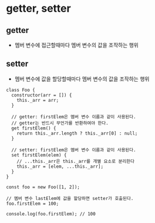 # getter, setter
## getter
- 멤버 변수에 접근할때마다 멤버 변수의 값을 조작하는 행위

## setter
- 멤버 변수에 값을 할당할때마다 멤버 변수의 값을 조작하는 행위

```
class Foo {
  constructor(arr = []) {
    this._arr = arr;
  }

  // getter: firstElem은 멤버 변수 이름과 같이 사용된다.
  // getter는 반드시 무언가를 반환하여야 한다.
  get firstElem() {
    return this._arr.length ? this._arr[0] : null;
  }

  // setter: firstElem은 멤버 변수 이름과 같이 사용된다.
  set firstElem(elem) {
    // ...this._arr은 this._arr를 개별 요소로 분리한다
    this._arr = [elem, ...this._arr];
  }
}

const foo = new Foo([1, 2]);

// 멤버 변수 lastElem에 값을 할당하면 setter가 호출된다.
foo.firstElem = 100;

console.log(foo.firstElem); // 100
```